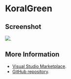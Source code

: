 # KoralGreen



## Screenshot
![](https://raw.githubusercontent.com/gerane/VSCodeThemes/master/gerane.Theme-KoralGreen/screenshot.png).


## More Information
* [Visual Studio Marketplace](https://marketplace.visualstudio.com/items/gerane.Theme-KoralGreen).
* [GitHub repository](https://github.com/gerane/VSCodeThemes).
